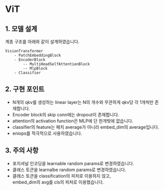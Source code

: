 # ViT  
## 1. 모델 설계  
계층 구조를 아래와 같이 설계하였습니다.  
```
VisionTransformer
    - PatchEmbeddingBlock
    - EncoderBlock
        -- MultiHeadSelfAttentionBlock
        -- MlpBlock
    - Classifier
```
  
## 2. 구현 포인트  
* N개의 qkv를 생성하는 linear layer는 N의 개수와 무관하게 qkv당 각 1개씩만 존재합니다.  
* Encoder block의 skip conn에는 dropout이 존재합니다.  
* attention의 activation function은 MLP에 단 한개밖에 없습니다.  
* classifier의 feature는 패치 average가 아니라 embed_dim의 average입니다.  
* eniops를 적극적으로 사용하였습니다.  
  
## 3. 주의 사항  
* 포지셔널 인코딩을 learnable random params로 변경하였습니다.  
* 클래스 토큰을 learnalbe random params로 변경하였습니다.  
* 클래스 토큰을 classification의 피처로 이용하지 않고,  
 embed_dim의 avg를 cls의 피처로 이용했습니다.
